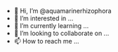 - 👋 Hi, I’m @aquamarinerhizophora
- 👀 I’m interested in ...
- 🌱 I’m currently learning ...
- 💞️ I’m looking to collaborate on ...
- 📫 How to reach me ...

<!---
aquamarinerhizophora/aquamarinerhizophora is a ✨ special ✨ repository because its `README.md` (this file) appears on your GitHub profile.
You can click the Preview link to take a look at your changes.
--->
